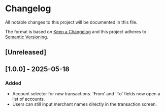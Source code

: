 # Changelog

All notable changes to this project will be documented in this file.

The format is based on [Keep a Changelog](https://keepachangelog.com/en/1.0.0/) and this project adheres to [Semantic Versioning](https://semver.org/spec/v2.0.0.html).

## [Unreleased]

## [1.0.0] - 2025-05-18
### Added
- Account selector for new transactions. 'From' and 'To' fields now open a list of accounts.
- Users can still input merchant names directly in the transaction screen.
